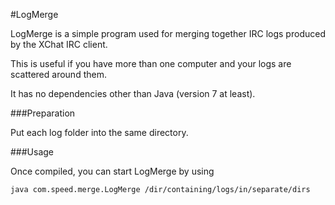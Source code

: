 #LogMerge

LogMerge is a simple program used for merging together IRC logs produced by the
XChat IRC client.

This is useful if you have more than one computer and your logs are scattered around them.

It has no dependencies other than Java (version 7 at least).

###Preparation

Put each log folder into the same directory.

###Usage

Once compiled, you can start LogMerge by using

    java com.speed.merge.LogMerge /dir/containing/logs/in/separate/dirs

